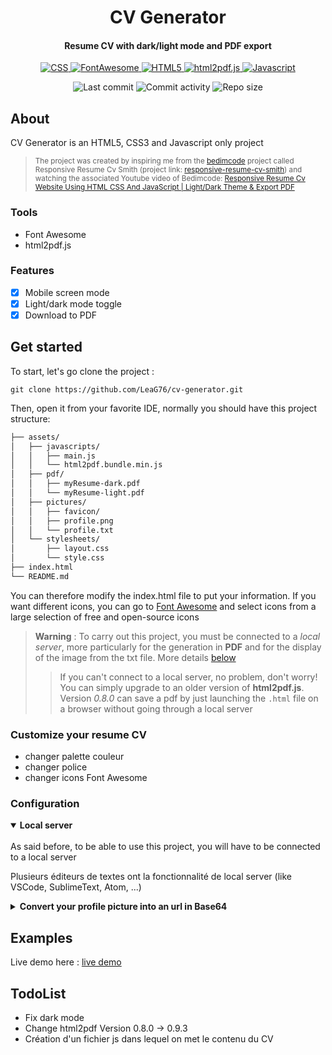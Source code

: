<p align="center">
  <h1 align="center">CV Generator</h1>
  <h4 align="center">Resume CV with dark/light mode and PDF export</h4>
</p>

<p align="center">
  <a href="https://developer.mozilla.org/en-US/docs/Web/CSS">
    <img alt="CSS" src="https://img.shields.io/badge/-CSS-0068BA?style=flat&logo=css3&logoColor=white" />
  </a>

  <a href="https://fontawesome.com/">
    <img alt="FontAwesome" src="https://img.shields.io/badge/-Font_Awesome-2186DF?style=flat&logo=fontawesome&logoColor=white" />
  </a>

  <a href="https://developer.mozilla.org/en-US/docs/Glossary/HTML5">
    <img alt="HTML5" src="https://img.shields.io/badge/-HTML5-DD4D25?style=flat&logo=html5&logoColor=white" />
  </a>

  <a href="https://ekoopmans.github.io/html2pdf.js/">
    <img alt="html2pdf.js" src="https://img.shields.io/badge/-html2pdf.js-16866B?style=flat&logo=javascript&logoColor=white" />
  </a>
  
  <a href="https://developer.mozilla.org/en-US/docs/Web/JavaScript">
    <img alt="Javascript" src="https://img.shields.io/badge/-Javascript-EFD81D?style=flat&logo=javascript&logoColor=white" /> 
  </a> 
</p>

<p align="center">
  <img alt="Last commit" src="https://img.shields.io/github/last-commit/leag76/cv-generator?color=%23B5CDA3&logo=github&logoColor=white" />
  <img alt="Commit activity" src="https://img.shields.io/github/commit-activity/y/leag76/cv-generator?color=%23A76844&logo=github&logoColor=white" />
  <img alt="Repo size" src="https://img.shields.io/github/repo-size/leag76/cv-generator?color=%23C1AC95&logo=github&logoColor=white" />
</p>

## About

CV Generator is an HTML5, CSS3 and Javascript only project

> <sub>The project was created by inspiring me from the <a href="https://github.com/bedimcode">bedimcode</a> project called Responsive Resume Cv Smith (project link: <a href="https://github.com/bedimcode/responsive-resume-cv-smith">responsive-resume-cv-smith</a>) and watching the associated Youtube video of Bedimcode: <a href="https://www.youtube.com/watch?v=oYjseP_Qhv4">Responsive Resume Cv Website Using HTML CSS And JavaScript | Light/Dark Theme & Export PDF</a></sub>

### Tools

- Font Awesome
- html2pdf.js

### Features

- [x] Mobile screen mode
- [x] Light/dark mode toggle
- [x] Download to PDF

## Get started

To start, let's go clone the project :

```
git clone https://github.com/LeaG76/cv-generator.git
```

Then, open it from your favorite IDE, normally you should have this project structure:

```bash
├── assets/
│   ├── javascripts/
│   │   ├── main.js
│   │   └── html2pdf.bundle.min.js
│   ├── pdf/
│   │   ├── myResume-dark.pdf
│   │   └── myResume-light.pdf
│   ├── pictures/
│   │   ├── favicon/
│   │   ├── profile.png
│   │   └── profile.txt
│   └── stylesheets/
│       ├── layout.css
│       └── style.css
├── index.html
└── README.md
```

You can therefore modify the index.html file to put your information. If you want different icons, you can go to [Font Awesome](https://fontawesome.com/search?m=free&o=r "Go to Font Awesome") and select icons from a large selection of free and open-source icons

> **Warning** : To carry out this project, you must be connected to a *local server*, more particularly for the generation in **PDF** and for the display of the image from the txt file. More details [below](#configuration "Go to configuration")
>> If you can't connect to a local server, no problem, don't worry! You can simply upgrade to an older version of **html2pdf.js**. Version *0.8.0* can save a pdf by just launching the `.html` file on a browser without going through a local server

### Customize your resume CV

- changer palette couleur
- changer police
- changer icons Font Awesome

### Configuration

<details open>
  <summary><b>Local server</b></summary>
  <br>
  As said before, to be able to use this project, you will have to be connected to a local server
  
  Plusieurs éditeurs de textes ont la fonctionnalité de local server (like VSCode, SublimeText, Atom, ...)
</details>

<details close>
  <summary><b>Convert your profile picture into an url in Base64</b></summary>
  <br>

  Plusieurs façons :

  - Avec un serveur local (fichier main.js -> profile.txt)
  - Sans serveur local (mettre url directement dans la src de l'image dans le fichier .html)

  Convert your logo image to Base64 and replace this :

```html
<img src="assets/pictures/profile.png" alt="Icon picture" class="home_img">
```

by this :

```html
<img src="your_base64_url" alt="Icon picture" class="home_img">
```
</details>

## Examples

Live demo here : [live demo](https://leag76.github.io/cv-generator/ "Go to the live demo")

## TodoList

- Fix dark mode
- Change html2pdf Version 0.8.0 -> 0.9.3
- Création d'un fichier js dans lequel on met le contenu du CV
